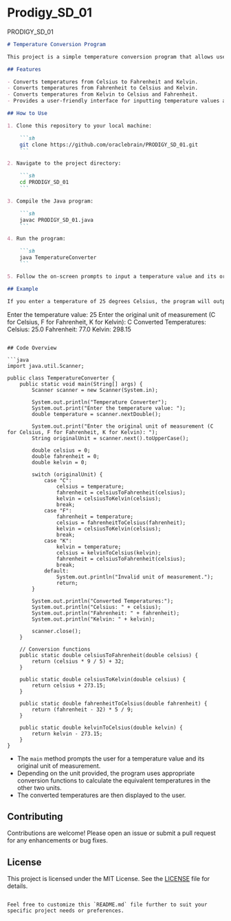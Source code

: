 # Prodigy_SD_01
PRODIGY_SD_01

```markdown
# Temperature Conversion Program

This project is a simple temperature conversion program that allows users to convert temperatures between Celsius, Fahrenheit, and Kelvin scales. Users can input a temperature value along with its original unit of measurement, and the program will convert it to the other two units and display the results.

## Features

- Converts temperatures from Celsius to Fahrenheit and Kelvin.
- Converts temperatures from Fahrenheit to Celsius and Kelvin.
- Converts temperatures from Kelvin to Celsius and Fahrenheit.
- Provides a user-friendly interface for inputting temperature values and units.

## How to Use

1. Clone this repository to your local machine:

    ```sh
    git clone https://github.com/oraclebrain/PRODIGY_SD_01.git
    ```

2. Navigate to the project directory:

    ```sh
    cd PRODIGY_SD_01
    ```

3. Compile the Java program:

    ```sh
    javac PRODIGY_SD_01.java
    ```

4. Run the program:

    ```sh
    java TemperatureConverter
    ```

5. Follow the on-screen prompts to input a temperature value and its original unit of measurement. The program will display the converted temperatures.

## Example

If you enter a temperature of 25 degrees Celsius, the program will output the equivalent temperatures in Fahrenheit and Kelvin:

```
Enter the temperature value: 25
Enter the original unit of measurement (C for Celsius, F for Fahrenheit, K for Kelvin): C
Converted Temperatures:
Celsius: 25.0
Fahrenheit: 77.0
Kelvin: 298.15
```

## Code Overview

```java
import java.util.Scanner;

public class TemperatureConverter {
    public static void main(String[] args) {
        Scanner scanner = new Scanner(System.in);

        System.out.println("Temperature Converter");
        System.out.print("Enter the temperature value: ");
        double temperature = scanner.nextDouble();

        System.out.print("Enter the original unit of measurement (C for Celsius, F for Fahrenheit, K for Kelvin): ");
        String originalUnit = scanner.next().toUpperCase();

        double celsius = 0;
        double fahrenheit = 0;
        double kelvin = 0;

        switch (originalUnit) {
            case "C":
                celsius = temperature;
                fahrenheit = celsiusToFahrenheit(celsius);
                kelvin = celsiusToKelvin(celsius);
                break;
            case "F":
                fahrenheit = temperature;
                celsius = fahrenheitToCelsius(fahrenheit);
                kelvin = celsiusToKelvin(celsius);
                break;
            case "K":
                kelvin = temperature;
                celsius = kelvinToCelsius(kelvin);
                fahrenheit = celsiusToFahrenheit(celsius);
                break;
            default:
                System.out.println("Invalid unit of measurement.");
                return;
        }

        System.out.println("Converted Temperatures:");
        System.out.println("Celsius: " + celsius);
        System.out.println("Fahrenheit: " + fahrenheit);
        System.out.println("Kelvin: " + kelvin);

        scanner.close();
    }

    // Conversion functions
    public static double celsiusToFahrenheit(double celsius) {
        return (celsius * 9 / 5) + 32;
    }

    public static double celsiusToKelvin(double celsius) {
        return celsius + 273.15;
    }

    public static double fahrenheitToCelsius(double fahrenheit) {
        return (fahrenheit - 32) * 5 / 9;
    }

    public static double kelvinToCelsius(double kelvin) {
        return kelvin - 273.15;
    }
}
```

- The `main` method prompts the user for a temperature value and its original unit of measurement.
- Depending on the unit provided, the program uses appropriate conversion functions to calculate the equivalent temperatures in the other two units.
- The converted temperatures are then displayed to the user.

## Contributing

Contributions are welcome! Please open an issue or submit a pull request for any enhancements or bug fixes.

## License

This project is licensed under the MIT License. See the [LICENSE](LICENSE) file for details.
```

Feel free to customize this `README.md` file further to suit your specific project needs or preferences.
```